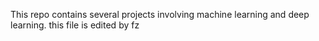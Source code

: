 This repo contains several projects involving machine learning and deep learning.
this file is edited by fz

